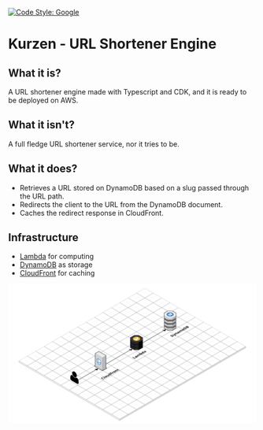 [![Code Style: Google](https://img.shields.io/badge/code%20style-google-blueviolet.svg)](https://github.com/google/gts)

# Kurzen - URL Shortener Engine

## What it is?

A URL shortener engine made with Typescript and CDK, and it is ready to be deployed on AWS.

## What it isn't?

A full fledge URL shortener service, nor it tries to be.

## What it does?

* Retrieves a URL stored on DynamoDB based on a slug passed through the URL path.
* Redirects the client to the URL from the DynamoDB document.
* Caches the redirect response in CloudFront.

## Infrastructure
* [Lambda](https://aws.amazon.com/lambda) for computing
* [DynamoDB](https://aws.amazon.com/lambda) as storage
* [CloudFront](https://aws.amazon.com/lambda) for caching

![Infrastructure diagram](infrastructure.svg)
